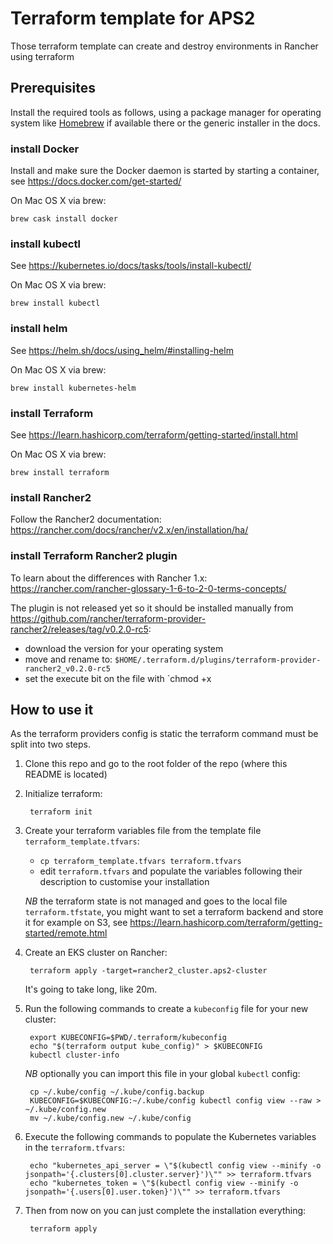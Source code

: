 # Terraform template for APS2

Those terraform template can create and destroy environments in Rancher using terraform

## Prerequisites

Install the required tools as follows, using a package manager for operating system like [Homebrew](https://brew.sh) if available there or the generic installer in the docs.

### install Docker

Install and make sure the Docker daemon is started by starting a container, see <https://docs.docker.com/get-started/>

On Mac OS X via brew: 
```
brew cask install docker
```


### install kubectl

See <https://kubernetes.io/docs/tasks/tools/install-kubectl/>

On Mac OS X via brew:
```
brew install kubectl
```

### install helm

See <https://helm.sh/docs/using_helm/#installing-helm>

On Mac OS X via brew:
```
brew install kubernetes-helm
```

### install Terraform

See <https://learn.hashicorp.com/terraform/getting-started/install.html>

On Mac OS X via brew:
```
brew install terraform
```

### install Rancher2

Follow the Rancher2 documentation: <https://rancher.com/docs/rancher/v2.x/en/installation/ha/>

### install Terraform Rancher2 plugin

To learn about the differences with Rancher 1.x: <https://rancher.com/rancher-glossary-1-6-to-2-0-terms-concepts/>

The plugin is not released yet so it should be installed manually from <https://github.com/rancher/terraform-provider-rancher2/releases/tag/v0.2.0-rc5>:
* download the version for your operating system
* move and rename to: `$HOME/.terraform.d/plugins/terraform-provider-rancher2_v0.2.0-rc5`
* set the execute bit on the file with `chmod +x

## How to use it

As the terraform providers config is static the terraform command must be split into two steps.

1. Clone this repo and go to the root folder of the repo (where this README is located)

2. Initialize terraform:

        terraform init

3. Create your terraform variables file from the template file `terraform_template.tfvars`:
    
    - `cp terraform_template.tfvars terraform.tfvars`
    - edit `terraform.tfvars` and populate the variables following their description to customise your installation
   
   *NB* the terraform state is not managed and goes to the local file `terraform.tfstate`,
   you might want to set a terraform backend and store it for example on S3, see <https://learn.hashicorp.com/terraform/getting-started/remote.html>

4. Create an EKS cluster on Rancher:

        terraform apply -target=rancher2_cluster.aps2-cluster

    It's going to take long, like 20m.

5. Run the following commands to create a `kubeconfig` file for your new cluster:

        export KUBECONFIG=$PWD/.terraform/kubeconfig
        echo "$(terraform output kube_config)" > $KUBECONFIG
        kubectl cluster-info

   *NB* optionally you can import this file in your global `kubectl` config:

        cp ~/.kube/config ~/.kube/config.backup
        KUBECONFIG=$KUBECONFIG:~/.kube/config kubectl config view --raw > ~/.kube/config.new
        mv ~/.kube/config.new ~/.kube/config

6. Execute the following commands to populate the Kubernetes variables in the `terraform.tfvars`:

        echo "kubernetes_api_server = \"$(kubectl config view --minify -o jsonpath='{.clusters[0].cluster.server}')\"" >> terraform.tfvars
        echo "kubernetes_token = \"$(kubectl config view --minify -o jsonpath='{.users[0].user.token}')\"" >> terraform.tfvars
      
7. Then from now on you can just complete the installation everything:

        terraform apply
